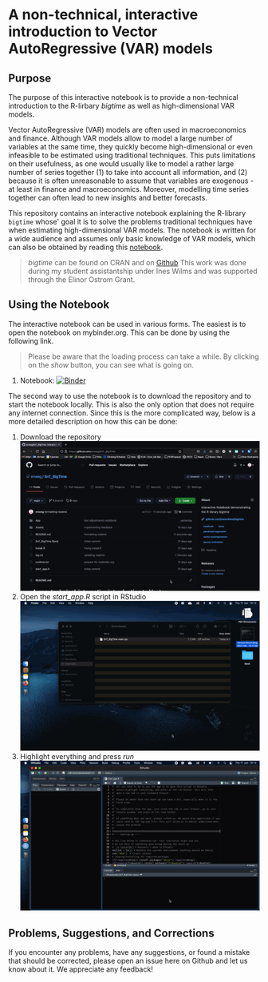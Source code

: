 # A non-technical, interactive introduction to Vector AutoRegressive (VAR) models

## Purpose

The purpose of this interactive notebook is to provide a non-technical introduction to the R-lirbary *bigtime* as well as high-dimensional VAR models. 

Vector AutoRegressive (VAR) models are often used in macroeconomics and finance. Although VAR models allow to model a large number of variables at the same time, they quickly become high-dimensional or even infeasible to be estimated using traditional techniques. This puts limitations on their usefulness, as one would usually like to model a rather large number of series together (1) to take into account all information, and (2) because it is often unreasonable to assume that variables are exogenous - at least in finance and macroeconomics. Moreover, modelling time series together can often lead to new insights and better forecasts.

This repository contains an interactive notebook explaining the R-library `bigtime` whose' goal it is to solve the problems traditional techniques have when estimating high-dimensional VAR models. The notebook is written for a wide audience and assumes only basic knowledge of VAR models, which can also be obtained by reading this [notebook](https://github.com/enweg/SnT_VARS).


> *bigtime* can be found on CRAN and on [Github](https://github.com/ineswilms/bigtime)
> This work was done during my student assistantship under Ines Wilms and was supported through the Elinor Ostrom Grant.

## Using the Notebook

The interactive notebook can be used in various forms. The easiest is to open the notebook on mybinder.org. This can be done by using the following link.

> Please be aware that the loading process can take a while. By clicking on the *show* button, you can see what is going on.


1. Notebook: [![Binder](https://mybinder.org/badge_logo.svg)](https://mybinder.org/v2/gh/enweg/SnT_VARS/main?urlpath=shiny/App/)

The second way to use the notebook is to download the repository and to start the notebook locally. This is also the only option that does not require any internet connection. Since this is the more complicated way, below is a more detailed description on how this can be done:

1. Download the repository
![](./Readme-Figures/Step-1.gif)
2. Open the *start_app.R* script in RStudio
![](./Readme-Figures/Step-2.gif)
4. Highlight everything and press *run*
![](./Readme-Figures/Step-3.gif)

## Problems, Suggestions, and Corrections

If you encounter any problems, have any suggestions, or found a mistake that should be corrected, please open an issue here on Github and let us know about it. We appreciate any feedback!

